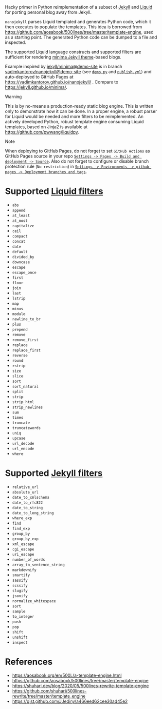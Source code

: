 Hacky primer in Python reimplementation of a subset of [Jekyll](https://jekyllrb.com) and [Liquid](https://shopify.github.io/liquid/) for porting personal blog away from Jekyll.

`nanojekyll` parses Liquid templated and generates Python code, which it then executes to populate the templates. This idea is borrowed from https://github.com/aosabook/500lines/tree/master/template-engine, used as a starting point. The generated Python code can be dumped to a file and inspected.

The supported Liquid language constructs and supported filters are sufficient for rendering [minima Jekyll theme](https://github.com/jekyll/minima)-based blogs.

Example inspired by [jekyll/minima@demo-site](https://github.com/jekyll/minima/tree/demo-site) is in branch [vadimkantorov/nanojekyll@demo-site](../../tree/demo-site) (see [`demo.py`](../../blob/demo-site/demo.py) and [`publish.yml`](../../blob/demo-site/.github/workflows/publish.yml)) and auto-deployed to GitHub Pages at https://vadimkantorov.github.io/nanojekyll/ . Compare to https://jekyll.github.io/minima/.

> [!WARNING]
> This is by no-means a production-ready static blog engine. This is written only to demonstrate how it can be done. In a proper engine, a robust parser for Liquid would be needed and more filters to be reimplemented. An actively developed Python, robust template engine consuming Liquid templates, based on Jinja2 is available at https://github.com/pwwang/liquidpy.

> [!NOTE]
> When deploying to GitHub Pages, do not forget to set `GitHub Actions` as GitHub Pages source in your repo [`Settings -> Pages -> Build and deployment -> Source`](https://github.com/vadimkantorov/nanojekyll/settings/pages). Also do not forget to configure or disable branch protection rule (`No restriction`) in [`Settings -> Environments -> github-pages -> Deployment branches and tags`](https://github.com/vadimkantorov/nanojekyll/settings/environments/).

# Supported [Liquid filters](https://shopify.github.io/liquid/filters/)
- `abs`
- `append`
- `at_least`
- `at_most`
- `capitalize`
- `ceil`
- `compact`
- `concat`
- `date`
- `default`
- `divided_by`
- `downcase`
- `escape`
- `escape_once`
- `first`
- `floor`
- `join`
- `last`
- `lstrip`
- `map`
- `minus`
- `modulo`
- `newline_to_br`
- `plus`
- `prepend`
- `remove`
- `remove_first`
- `replace`
- `replace_first`
- `reverse`
- `round`
- `rstrip`
- `size`
- `slice`
- `sort`
- `sort_natural`
- `split`
- `strip`
- `strip_html`
- `strip_newlines`
- `sum`
- `times`
- `truncate`
- `truncatewords`
- `uniq`
- `upcase`
- `url_decode`
- `url_encode`
- `where`

# Supported [Jekyll filters](https://jekyllrb.com/docs/liquid/filters/)
- `relative_url`
- `absolute_url`
- `date_to_xmlschema`
- `date_to_rfc822`
- `date_to_string`
- `date_to_long_string`
- `where_exp`
- `find`
- `find_exp`
- `group_by`
- `group_by_exp`
- `xml_escape`
- `cgi_escape`
- `uri_escape`
- `number_of_words`
- `array_to_sentence_string`
- `markdownify`
- `smartify`
- `sassify`
- `scssify`
- `slugify`
- `jsonify`
- `normalize_whitespace`
- `sort`
- `sample`
- `to_integer`
- `push`
- `pop`
- `shift`
- `unshift`
- `inspect`

# References
- https://aosabook.org/en/500L/a-template-engine.html
- https://github.com/aosabook/500lines/tree/master/template-engine
- https://shuhari.dev/blog/2020/05/500lines-rewrite-template-engine
- https://github.com/shuhari/500lines-rewrite/tree/master/template_engine
- https://gist.github.com/JJediny/a466eed62cee30ad45e2
